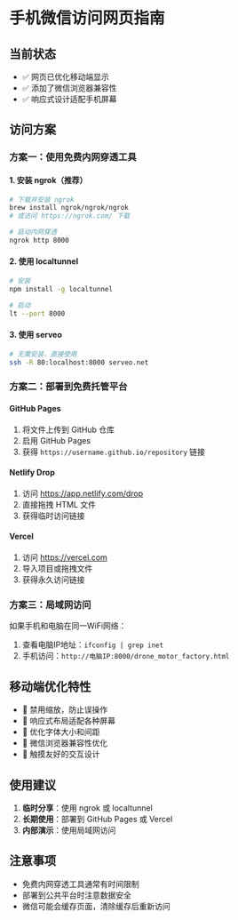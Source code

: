# 手机微信访问网页指南

## 当前状态
- ✅ 网页已优化移动端显示
- ✅ 添加了微信浏览器兼容性
- ✅ 响应式设计适配手机屏幕

## 访问方案

### 方案一：使用免费内网穿透工具

#### 1. 安装 ngrok（推荐）
```bash
# 下载并安装 ngrok
brew install ngrok/ngrok/ngrok
# 或访问 https://ngrok.com/ 下载

# 启动内网穿透
ngrok http 8000
```

#### 2. 使用 localtunnel
```bash
# 安装
npm install -g localtunnel

# 启动
lt --port 8000
```

#### 3. 使用 serveo
```bash
# 无需安装，直接使用
ssh -R 80:localhost:8000 serveo.net
```

### 方案二：部署到免费托管平台

#### GitHub Pages
1. 将文件上传到 GitHub 仓库
2. 启用 GitHub Pages
3. 获得 `https://username.github.io/repository` 链接

#### Netlify Drop
1. 访问 https://app.netlify.com/drop
2. 直接拖拽 HTML 文件
3. 获得临时访问链接

#### Vercel
1. 访问 https://vercel.com
2. 导入项目或拖拽文件
3. 获得永久访问链接

### 方案三：局域网访问
如果手机和电脑在同一WiFi网络：
1. 查看电脑IP地址：`ifconfig | grep inet`
2. 手机访问：`http://电脑IP:8000/drone_motor_factory.html`

## 移动端优化特性
- 🔧 禁用缩放，防止误操作
- 📱 响应式布局适配各种屏幕
- 🎨 优化字体大小和间距
- 🚀 微信浏览器兼容性优化
- 🎯 触摸友好的交互设计

## 使用建议
1. **临时分享**：使用 ngrok 或 localtunnel
2. **长期使用**：部署到 GitHub Pages 或 Vercel
3. **内部演示**：使用局域网访问

## 注意事项
- 免费内网穿透工具通常有时间限制
- 部署到公共平台时注意数据安全
- 微信可能会缓存页面，清除缓存后重新访问